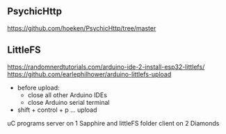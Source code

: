 
## PsychicHttp
https://github.com/hoeken/PsychicHttp/tree/master

## LittleFS
https://randomnerdtutorials.com/arduino-ide-2-install-esp32-littlefs/
https://github.com/earlephilhower/arduino-littlefs-upload

- before upload:
    - close all other Arduino IDEs
    - close Arduino serial terminal
- shift + control + p ... upload

uC programs
server on 1 Sapphire and littleFS folder
client on 2 Diamonds
